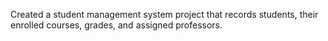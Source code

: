 Created a student management system project that records students, their enrolled courses, grades, and assigned professors.

